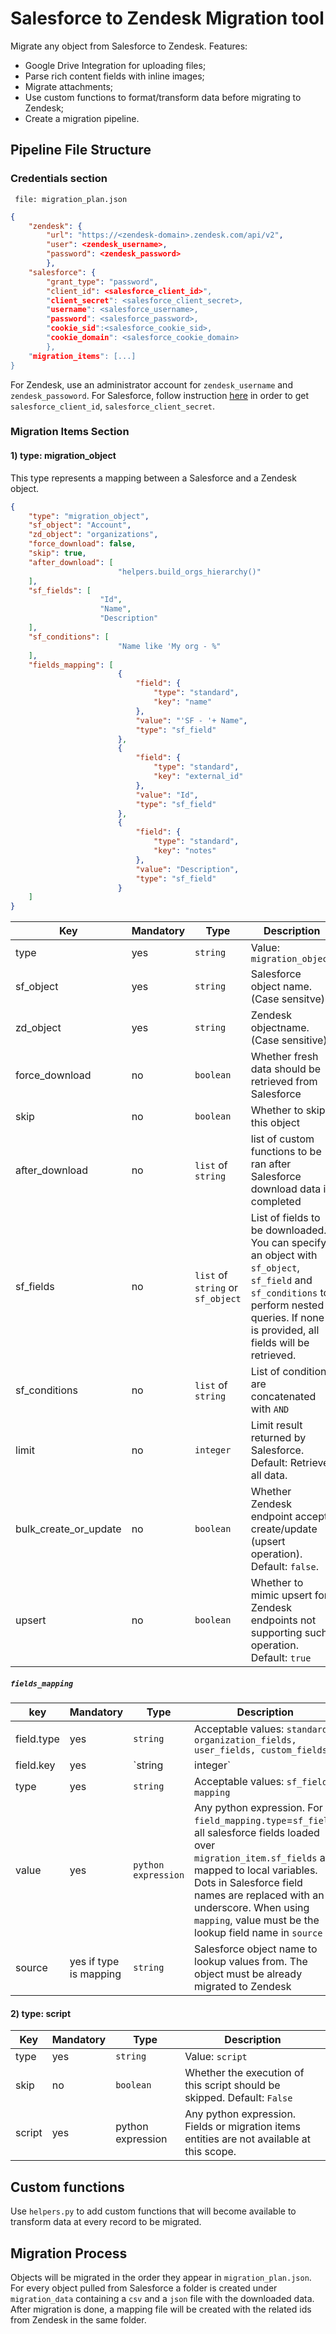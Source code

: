 # Salesforce to Zendesk Migration tool

Migrate any object from Salesforce to Zendesk.
Features:
* Google Drive Integration for uploading files;
* Parse rich content fields with inline images;
* Migrate attachments;
* Use custom functions to format/transform data before migrating to Zendesk;
* Create a migration pipeline.

## Pipeline File Structure 
### Credentials section
`` file: migration_plan.json``
```json
{
	"zendesk": {
		"url": "https://<zendesk-domain>.zendesk.com/api/v2",
		"user": <zendesk_username>,
		"password": <zendesk_password>
		},
	"salesforce": {
		"grant_type": "password",
		"client_id": <salesforce_client_id>",
		"client_secret": <salesforce_client_secret>,
		"username": <salesforce_username>,
		"password": <salesforce_password>,
		"cookie_sid":<salesforce_cookie_sid>,
		"cookie_domain": <salesforce_cookie_domain>
		},
	"migration_items": [...]
}
```
For Zendesk, use an administrator account for `zendesk_username` and `zendesk_passoword`.
For Salesforce, follow instruction [here](https://developer.salesforce.com/docs/atlas.en-us.api_rest.meta/api_rest/quickstart_oauth.htm) in order to get `salesforce_client_id`, `salesforce_client_secret`.

### Migration Items Section
#### 1) type: migration_object
This type represents a mapping between a Salesforce and a Zendesk object.
```json
{
	"type": "migration_object",
	"sf_object": "Account",
	"zd_object": "organizations",
	"force_download": false,
	"skip": true,
	"after_download": [
						"helpers.build_orgs_hierarchy()"
	],
	"sf_fields": [
					"Id",
					"Name",
					"Description"
	],
	"sf_conditions": [
						"Name like 'My org - %"
	],
	"fields_mapping": [
						{
							"field": {
								"type": "standard",
								"key": "name"
							},
							"value": "'SF - '+ Name",
							"type": "sf_field"
						},
						{
							"field": {
								"type": "standard",
								"key": "external_id"
							},
							"value": "Id",
							"type": "sf_field"
						},
						{
							"field": {
								"type": "standard",
								"key": "notes"
							},
							"value": "Description",
							"type": "sf_field"
						}
	]
}
```

|Key             |Mandatory| Type                          |Description                 |
|----------------|-----------|--------------------|-----------------------------|
|type            |yes|`string`                          |Value: `migration_object`          |
|sf_object       |yes|`string`            |Salesforce object name. (Case sensitve)          |
|zd_object       |yes|`string`|Zendesk objectname. (Case sensitive)|
|force_download  |no|`boolean`|Whether fresh data should be retrieved from Salesforce|
|skip|no|`boolean`|Whether to skip this object|
|after_download|no| `list` of `string` |list of custom functions to be ran after Salesforce download data is completed
|sf_fields|no|`list` of `string` or `sf_object` | List of fields to be downloaded. You can specify an object with `sf_object`, `sf_field` and `sf_conditions` to perform nested queries. If none is provided, all fields will be retrieved. 
|sf_conditions|no|`list` of `string` | List of conditions are concatenated with `AND`
|limit| no | `integer`| Limit result returned by Salesforce. Default: Retrieve all data.
|bulk_create_or_update|no|`boolean`| Whether Zendesk endpoint accepts create/update (upsert operation). Default: `false`.
|upsert|no|`boolean`|Whether to mimic upsert for Zendesk endpoints not supporting such operation. Default: `true`

##### `fields_mapping`
|key| Mandatory| Type| Description|
|-|-|-|-
|field.type|yes|`string`|Acceptable values: `standard, organization_fields, user_fields, custom_fields`
|field.key|yes|`string|integer`|Zendesk field name for standard, organization_fields and user_fields. Id for custom fields.
|type|yes|`string`|Acceptable values: `sf_field`, `mapping` 
|value|yes|`python expression`| Any python expression. For `field_mapping.type`=`sf_field`, all salesforce fields loaded over `migration_item.sf_fields` are mapped to local variables. Dots in Salesforce field names are replaced with an underscore. When using `mapping`, value must be the lookup field name in `source`
|source|yes if type is mapping|`string`|Salesforce object name to lookup values from. The object must be already migrated to Zendesk

#### 2) type: script
|Key             |Mandatory| Type                          |Description                 |
|----------------|-----------|--------------------|-----------------------------|
|type            |yes|`string`                          |Value: `script`      
|skip|no|`boolean`| Whether the execution of this script should be skipped. Default: `False`
|script|yes |python expression|  Any python expression. Fields or migration items entities are not available at this scope.

## Custom functions
Use `helpers.py` to add custom functions that will become available to transform data at every record to be migrated.


## Migration Process

Objects will be migrated in the order they appear in `migration_plan.json`. For every object pulled from Salesforce a folder is created under `migration_data` containing a `csv` and a `json` file with the downloaded data.
After migration is done, a mapping file will be created with the related ids from Zendesk in the same folder.
